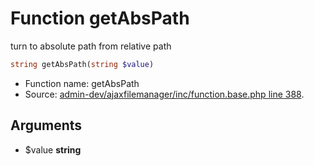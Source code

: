 Function getAbsPath
===========================

turn to absolute path from relative path



```php
string getAbsPath(string $value)
```

* Function name: getAbsPath
* Source: [admin-dev/ajaxfilemanager/inc/function.base.php line 388](https://github.com/PrestaShop/PrestaShop/blob/1.5.6.0/admin-dev/ajaxfilemanager/inc/function.base.php#L388).

Arguments
---------

* $value **string**


